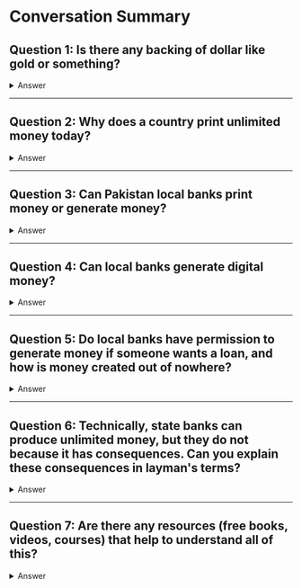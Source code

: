 # Conversation Summary

## Question 1: Is there any backing of dollar like gold or something?

<details>
<summary>Answer</summary>
The U.S. dollar used to be backed by gold under the **Gold Standard** until 1971, but now it is a **fiat currency**, meaning its value is not backed by physical assets like gold. Instead, it derives its value from trust and economic stability.
</details>

---

## Question 2: Why does a country print unlimited money today?

<details>
<summary>Answer</summary>
A country can print money to meet its financial needs, especially during economic crises or fiscal deficits. However, printing **unlimited money** can lead to **inflation** and the **devaluation** of the currency.
</details>

---

## Question 3: Can Pakistan local banks print money or generate money?

<details>
<summary>Answer</summary>
Yes, Pakistan’s central bank, the **State Bank of Pakistan (SBP)**, has the authority to print or issue currency. Local banks, however, do not directly print money. They can **create money** indirectly through loans and credit.
</details>

---

## Question 4: Can local banks generate digital money?

<details>
<summary>Answer</summary>
Yes, local banks, under the regulation of the central bank (SBP), can generate digital money through **fractional reserve banking**. In this system, when a bank issues loans, it creates new money in the form of digital credit.
</details>

---

## Question 5: Do local banks have permission to generate money if someone wants a loan, and how is money created out of nowhere?

<details>
<summary>Answer</summary>
Yes, local banks can create new money through the **fractional reserve banking system** when someone takes out a loan. The process works as follows:
1. A bank receives a deposit (e.g., $1,000) and is required to keep only a fraction (e.g., 10%) as reserves.
2. The rest (e.g., $900) is lent to a borrower.
3. This loan creates new money in the form of digital credit, which circulates in the economy.
This new money is "created" from nowhere in the sense that it's not backed by physical cash, but it is a legitimate form of currency in the banking system. The process is regulated to prevent excessive money creation.
</details>

---

## Question 6: Technically, state banks can produce unlimited money, but they do not because it has consequences. Can you explain these consequences in layman's terms?

<details>
<summary>Answer</summary>
Technically, state banks can print unlimited money, but doing so leads to **inflation**, where money loses its value because there’s too much of it in the economy, which can cause **currency devaluation** and loss of purchasing power.
</details>

---

## Question 7: Are there any resources (free books, videos, courses) that help to understand all of this?

<details>
<summary>Answer</summary>
Yes, there are many free resources to understand economics and money creation. Some of the best options include:
  
- **Books:**
  - "Economics in One Lesson" by Henry Hazlitt (Free PDF)
  - "The Wealth of Nations" by Adam Smith (Free on Project Gutenberg)
  - "Principles of Economics" by Greg Mankiw (Free versions or course notes)
  
- **Videos:**
  - **Khan Academy** and **CrashCourse** offer free video lessons on economics and finance.
  - YouTube channels like **Economics Explained** and **The Financial Diet** have informative videos.
  
- **Online Courses:**
  - **Coursera**, **edX**, and **MIT OpenCourseWare** offer free courses on economics, money, and inflation.
  - Check out the course “Introduction to Economics” by UC Irvine on Coursera and “Principles of Economics” by MIT on edX.
  
- **Other Resources:**
  - Websites like **Investopedia**, the **Federal Reserve**, and the **Mises Institute** offer articles, guides, and lectures on the economy and money creation.
</details>
